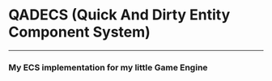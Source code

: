 # QADECS (Quick And Dirty Entity Component System)
---
### My ECS implementation for my little Game Engine
